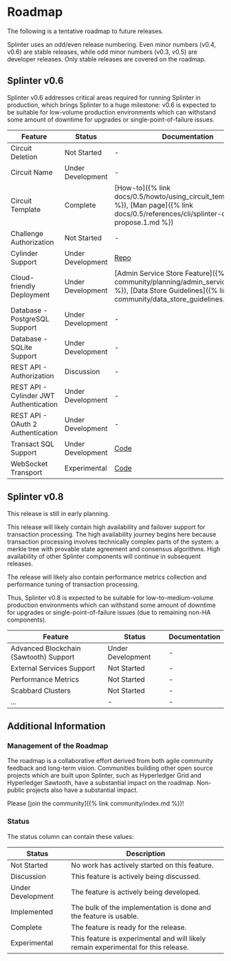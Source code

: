 # Roadmap

<!--
  Copyright 2018-2020 Cargill Incorporated
  Licensed under Creative Commons Attribution 4.0 International License
  https://creativecommons.org/licenses/by/4.0/
-->

The following is a tentative roadmap to future releases.

Splinter uses an odd/even release numbering. Even minor numbers (v0.4, v0.6)
are stable releases, while odd minor numbers (v0.3, v0.5) are developer
releases.  Only stable releases are covered on the roadmap.

## Splinter v0.6

Splinter v0.6 addresses critical areas required for running Splinter in
production, which brings Splinter to a huge milestone: v0.6 is expected to be
suitable for low-volume production environments which can withstand some amount
of downtime for upgrades or single-point-of-failure issues.

| Feature | Status | Documentation |
| ------- | ------ | ------------- |
| Circuit Deletion | Not Started | - |
| Circuit Name | Under Development | - |
| Circuit Template | Complete | [How-to]({% link docs/0.5/howto/using_circuit_templates.md %}), [Man page]({% link docs/0.5/references/cli/splinter-circuit-propose.1.md %}) |
| Challenge Authorization | Not Started | - |
| Cylinder Support | Under Development | [Repo](https://github.com/Cargill/cylinder) |
| Cloud-friendly Deployment | Under Development | [Admin Service Store Feature]({% link community/planning/admin_service_store.md %}), [Data Store Guidelines]({% link community/data_store_guidelines.md %}) |
| Database - PostgreSQL Support | Under Development | - |
| Database - SQLite Support | Under Development | - |
| REST API - Authorization | Discussion | - |
| REST API - Cylinder JWT Authentication | Under Development | - |
| REST API - OAuth 2 Authentication | Under Development | - |
| Transact SQL Support | Under Development | [Code](https://github.com/hyperledger/transact/tree/master/libtransact/src/database) |
| WebSocket Transport | Experimental | [Code](https://github.com/Cargill/splinter/tree/master/libsplinter/src/transport/ws) |

## Splinter v0.8

This release is still in early planning.

This release will likely contain high availability and failover support for
transaction processing. The high availability journey begins here because
transaction processing involves technically complex parts of the system:
a merkle tree with provable state agreement and consensus algorithms.  High
availability of other Splinter components will continue in subsequent releases.

The release will likely also contain performance metrics collection and
performance tuning of transaction processing.

Thus, Splinter v0.8 is expected to be suitable for low-to-medium-volume
production environments which can withstand some amount of downtime for
upgrades or single-point-of-failure issues (due to remaining non-HA
components).

| Feature | Status | Documentation |
| ------- | ------ | ------------- |
| Advanced Blockchain (Sawtooth) Support | Under Development | - |
| External Services Support | Not Started | - |
| Performance Metrics | Not Started | - |
| Scabbard Clusters | Not Started | - |
| ... | - | - |

## Additional Information

### Management of the Roadmap

The roadmap is a collaborative effort derived from both agile community
feedback and long-term vision. Communities building other open source projects
which are built upon Splinter, such as Hyperledger Grid and Hyperledger
Sawtooth, have a substantial impact on the roadmap. Non-public projects also
have a substantial impact.

Please [join the community]({% link community/index.md %})!

### Status

The status column can contain these values:

| Status | Description |
| --- | --- |
| Not Started | No work has actively started on this feature. |
| Discussion | This feature is actively being discussed. |
| Under Development | The feature is actively being developed. |
| Implemented | The bulk of the implementation is done and the feature is usable. |
| Complete | The feature is ready for the release. |
| Experimental | This feature is experimental and will likely remain experimental for this release. |

